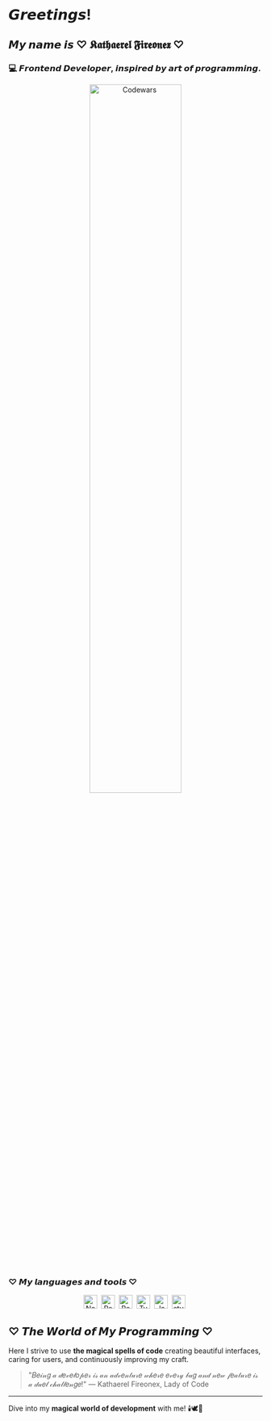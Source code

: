 # 𝙂𝙧𝙚𝙚𝙩𝙞𝙣𝙜𝙨!

## 𝙈𝙮 𝙣𝙖𝙢𝙚 𝙞𝙨 **♡ 𝕶𝖆𝖙𝖍𝖆𝖊𝖗𝖊𝖑 𝕱𝖎𝖗𝖊𝖔𝖓𝖊𝖝 ♡**

### 💻 **𝙁𝙧𝙤𝙣𝙩𝙚𝙣𝙙 𝘿𝙚𝙫𝙚𝙡𝙤𝙥𝙚𝙧**, 𝙞𝙣𝙨𝙥𝙞𝙧𝙚𝙙 𝙗𝙮 𝙖𝙧𝙩 𝙤𝙛 𝙥𝙧𝙤𝙜𝙧𝙖𝙢𝙢𝙞𝙣𝙜.
<div align="center">
    <img src="https://www.codewars.com//users/Fireonex/badges/large"
         title="My Codewars" alt="Codewars" width="60%"/>
</div>

### ♡ 𝙈𝙮 𝙡𝙖𝙣𝙜𝙪𝙖𝙜𝙚𝙨 𝙖𝙣𝙙 𝙩𝙤𝙤𝙡𝙨 ♡
<div align="center">
    <a href="https://nextjs.org" target="_blank">
        <img src="https://img.shields.io/badge/Next.js-011805?style=flat&logo=next.js&logoSize=auto"
             title="Next.js" alt="Next.js" height="27"/></a>&nbsp;
    <a href="https://react.dev" target="_blank">
        <img src="https://img.shields.io/badge/React-011805?style=flat&logo=react&logoSize=auto"
             title="React" alt="React" height="27"/></a>&nbsp;
    <a href="https://redux-toolkit.js.org" target="_blank">
        <img src="https://img.shields.io/badge/Redux Toolkit + RTK Query-011805?style=flat&logo=redux&logoColor=764abc&logoSize=auto"
             title="Redux Toolkit + RTK Query" alt="Redux Toolkit + RTK Query" height="27"/></a>&nbsp;
    <a href="https://www.typescriptlang.org" target="_blank">
        <img src="https://img.shields.io/badge/TypeScript-011805?style=flat&logo=typescript&logoSize=auto"
             title="TypeScript" alt="TypeScript" height="27"/></a>&nbsp;
    <a href="https://developer.mozilla.org" target="_blank">
        <img src="https://img.shields.io/badge/JavaScript-011805?style=flat&logo=javascript&logoSize=auto"
             title="JavaScript" alt="JavaScript" height="27"/></a>&nbsp;
    <a href="https://styled-components.com" target="_blank">
        <img src="https://img.shields.io/badge/styled components-011805?style=flat&logo=styled-components&logoSize=auto"
             title="styled-components" alt="styled-components" height="27"/></a>&nbsp;
</div>

## ♡ 𝙏𝙝𝙚 𝙒𝙤𝙧𝙡𝙙 𝙤𝙛 𝙈𝙮 𝙋𝙧𝙤𝙜𝙧𝙖𝙢𝙢𝙞𝙣𝙜 ♡

Here I strive to use **the magical spells of code** creating beautiful interfaces, caring for users, and continuously improving my craft.

> "𝐵𝑒𝒾𝓃𝑔 𝒶 𝒹𝑒𝓋𝑒𝓁𝑜𝓅𝑒𝓇 𝒾𝓈 𝒶𝓃 𝒶𝒹𝓋𝑒𝓃𝓉𝓊𝓇𝑒 𝓌𝒽𝑒𝓇𝑒 𝑒𝓋𝑒𝓇𝓎 𝒷𝓊𝑔 𝒶𝓃𝒹 𝓃𝑒𝓌 𝒻𝑒𝒶𝓉𝓊𝓇𝑒 𝒾𝓈 𝒶 𝒹𝓊𝑒𝓁 𝒸𝒽𝒶𝓁𝓁𝑒𝓃𝑔𝑒!" — Kathaerel Fireonex, Lady of Code 

---

Dive into my **magical world of development** with me! 🕯️🕊🏰
